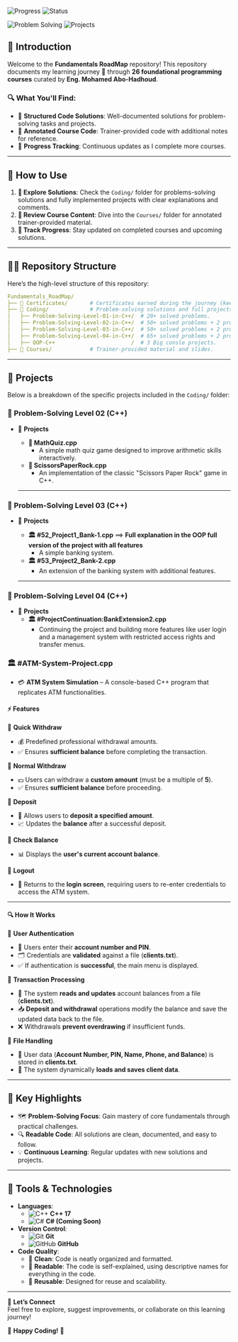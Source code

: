 ![Progress](https://img.shields.io/badge/Completed_Courses-11%2F26-blue?style=for-the-badge)
![Status](https://img.shields.io/badge/Status-Work_In_Progress-orange?style=for-the-badge)

![Problem Solving](https://img.shields.io/badge/Problem%20Solving-185%2B%20Solved%20Problems-success?style=for-the-badge)
![Projects](https://img.shields.io/badge/Projects-7%20Completed-ff5733?style=for-the-badge&logo=visual-studio-code&logoColor=white)

## 📘 Introduction

Welcome to the **Fundamentals RoadMap** repository! This repository documents my learning journey 🔬 through **26 foundational programming courses** curated by **Eng. Mohamed Abo-Hadhoud**.

### 🔍 What You'll Find:

- 📂 **Structured Code Solutions**: Well-documented solutions for problem-solving tasks and projects.
- 📝 **Annotated Course Code**: Trainer-provided code with additional notes for reference.
- 🚀 **Progress Tracking**: Continuous updates as I complete more courses.

---

## 🚀 How to Use

1. **🔧 Explore Solutions**: Check the `Coding/` folder for problems-solving solutions and fully implemented projects with clear explanations and comments.
2. **📓 Review Course Content**: Dive into the `Courses/` folder for annotated trainer-provided material.
3. **🔢 Track Progress**: Stay updated on completed courses and upcoming solutions.

---

## 💂️‍♂️ Repository Structure

Here’s the high-level structure of this repository:

```yaml
Fundamentals_RoadMap/
├── 📁 Certificates/       # Certificates earned during the journey (keeps updating).
├── 📁 Coding/             # Problem-solving solutions and full projects.
│   ├── Problem-Solving-Level-01-in-C++/  # 20+ solved problems.
│   ├── Problem-Solving-Level-02-in-C++/  # 50+ solved problems + 2 projects.
│   ├── Problem-Solving-Level-03-in-C++/  # 50+ solved problems + 2 projects.
│   ├── Problem-Solving-Level-04-in-C++/  # 65+ solved problems + 2 projects.
│   ├── OOP-C++                        /  # 3 Big consle projects.
├── 📁 Courses/            # Trainer-provided material and slides.
```

---

## 📂 Projects

Below is a breakdown of the specific projects included in the `Coding/` folder:
### **🔢 Problem-Solving Level 02 (C++)**

- 📁 **Projects**
  - **🎯 MathQuiz.cpp**
    - A simple math quiz game designed to improve arithmetic skills interactively.
  - **🔷 ScissorsPaperRock.cpp**
    - An implementation of the classic "Scissors Paper Rock" game in C++.

  ---

### **🔢 Problem-Solving Level 03 (C++)**

- 📁 **Projects**
  - **🏛️ #52\_Project1\_Bank-1.cpp** ==> **Full explanation in the OOP full version of the project with all features**
    - A simple banking system.
  - **🏛️ #53\_Project2\_Bank-2.cpp**
    - An extension of the banking system with additional features.
  
  ---

### **🔢 Problem-Solving Level 04 (C++)**
- 📁 **Projects**
  - **🏛️ #ProjectContinuation:BankExtension2.cpp**
    - Continuing the project and building more features like user login and a management system with restricted access rights and transfer menus.
### **🏛️ #ATM-System-Project.cpp**  

- 💳 **ATM System Simulation** – A console-based C++ program that replicates ATM functionalities.  

#### ⚡ **Features**  

🔹 **Quick Withdraw**  
- 💰 Predefined professional withdrawal amounts.  
- ✅ Ensures **sufficient balance** before completing the transaction.  

🔹 **Normal Withdraw**  
- 💵 Users can withdraw a **custom amount** (must be a multiple of **5**).  
- ✅ Ensures **sufficient balance** before proceeding.  

🔹 **Deposit**  
- 🏦 Allows users to **deposit a specified amount**.  
- 📈 Updates the **balance** after a successful deposit.  

🔹 **Check Balance**  
- 📊 Displays the **user's current account balance**.  

🔹 **Logout**  
- 🔄 Returns to the **login screen**, requiring users to re-enter credentials to access the ATM system.  

---

#### 🔍 **How It Works**  

🔐 **User Authentication**  
- 🔢 Users enter their **account number and PIN**.  
- 🗂️ Credentials are **validated** against a file (**clients.txt**).  
- ✅ If authentication is **successful**, the main menu is displayed.  

💸 **Transaction Processing**  
- 📂 The system **reads and updates** account balances from a file (**clients.txt**).  
- 📥 **Deposit and withdrawal** operations modify the balance and save the updated data back to the file.  
- ❌ Withdrawals **prevent overdrawing** if insufficient funds.  

📑 **File Handling**  
- 📜 User data (**Account Number, PIN, Name, Phone, and Balance**) is stored in **clients.txt**.  
- 🔄 The system dynamically **loads and saves client data**.  


---

## 🌟 Key Highlights

- 🗺 **Problem-Solving Focus**: Gain mastery of core fundamentals through practical challenges.
- 🔍 **Readable Code**: All solutions are clean, documented, and easy to follow.
- 💡 **Continuous Learning**: Regular updates with new solutions and projects.

---

## 🔧 Tools & Technologies

- **Languages**:  
  - ![C++](https://img.icons8.com/color/48/000000/c-plus-plus-logo.png) **C++ 17**  
  - ![C#](https://img.icons8.com/color/48/000000/c-sharp-logo.png) **C# (Coming Soon)**  
- **Version Control**:  
  - ![Git](https://img.icons8.com/color/48/000000/git.png) **Git**  
  - ![GitHub](https://img.icons8.com/material-outlined/48/000000/github.png) **GitHub**  
- **Code Quality**:
  - 🦼 **Clean**: Code is neatly organized and formatted.
  - 📖 **Readable**: The code is self-explained, using descriptive names for everything in the code.
  - 🔄 **Reusable**: Designed for reuse and scalability.

---

🔗 **Let’s Connect**\
Feel free to explore, suggest improvements, or collaborate on this learning journey!

🎉 **Happy Coding!** 🚀

